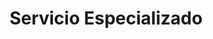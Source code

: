 ---
title: "Servicio Especializado"
url: /barrios-unidos/servicio-especializado/
shop: piezas de automóviles
---